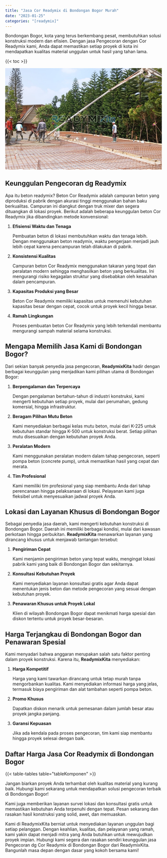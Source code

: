 ```yaml
---
title: "Jasa Cor Readymix di Bondongan Bogor Murah"
date: "2023-01-25"
categories: "[readymix]"
---
```


Bondongan Bogor, kota yang terus berkembang pesat, membutuhkan solusi konstruksi modern dan efisien. Dengan jasa Pengecoran dengan Cor Readymix kami, Anda dapat memastikan setiap proyek di kota ini mendapatkan kualitas material unggulan untuk hasil yang tahan lama.

{{< toc >}}

![Jasa Cor Readymix di Bondongan Bogor Murah](/images/readymix/cor-readymix-20.jpg)

## Keunggulan Pengecoran dg Readymix

Apa itu beton readymix? Beton Cor Readymix adalah campuran beton yang diproduksi di pabrik dengan akurasi tinggi menggunakan bahan baku berkualitas. Campuran ini diangkut dengan truk mixer dan segera dituangkan di lokasi proyek. Berikut adalah beberapa keunggulan beton Cor Readymix jika dibandingkan metode konvensional:

1. **Efisiensi Waktu dan Tenaga**

   Pembuatan beton di lokasi membutuhkan waktu dan tenaga lebih. Dengan menggunakan beton readymix, waktu pengerjaan menjadi jauh lebih cepat karena pencampuran telah dilakukan di pabrik.

2. **Konsistensi Kualitas**

   Campuran beton Cor Readymix menggunakan takaran yang tepat dan peralatan modern sehingga menghasilkan beton yang berkualitas. Ini mengurangi risiko kegagalan struktur yang disebabkan oleh kesalahan dalam pencampuran.

3. **Kapasitas Produksi yang Besar**

   Beton Cor Readymix memiliki kapasitas untuk memenuhi kebutuhan kapasitas besar dengan cepat, cocok untuk proyek kecil hingga besar.

4. **Ramah Lingkungan**

   Proses pembuatan beton Cor Readymix yang lebih terkendali membantu mengurangi sampah material selama konstruksi.

## Mengapa Memilih Jasa Kami di Bondongan Bogor?

Dari sekian banyak penyedia jasa pengecoran, **ReadymixKita** hadir dengan berbagai keunggulan yang menjadikan kami pilihan utama di Bondongan Bogor:

1. **Berpengalaman dan Terpercaya**

   Dengan pengalaman bertahun-tahun di industri konstruksi, kami mengerti kebutuhan setiap proyek, mulai dari perumahan, gedung komersial, hingga infrastruktur.

2. **Beragam Pilihan Mutu Beton**

   Kami menyediakan berbagai kelas mutu beton, mulai dari K-225 untuk kebutuhan standar hingga K-500 untuk konstruksi berat. Setiap pilihan mutu disesuaikan dengan kebutuhan proyek Anda.

3. **Peralatan Modern**

   Kami menggunakan peralatan modern dalam tahap pengecoran, seperti pompa beton (concrete pump), untuk memastikan hasil yang cepat dan merata.

4. **Tim Profesional**

   Kami memiliki tim profesional yang siap membantu Anda dari tahap perencanaan hingga pelaksanaan di lokasi. Pelayanan kami juga fleksibel untuk menyesuaikan jadwal proyek Anda.

## Lokasi dan Layanan Khusus di Bondongan Bogor

Sebagai penyedia jasa daerah, kami mengerti kebutuhan konstruksi di Bondongan Bogor. Daerah ini memiliki berbagai kondisi, mulai dari kawasan perkotaan hingga perbukitan. **ReadymixKita** menawarkan layanan yang dirancang khusus untuk menjawab tantangan tersebut:

1. **Pengiriman Cepat**

   Kami menjamin pengiriman beton yang tepat waktu, mengingat lokasi pabrik kami yang baik di Bondongan Bogor dan sekitarnya.

2. **Konsultasi Kebutuhan Proyek**

   Kami menyediakan layanan konsultasi gratis agar Anda dapat menentukan jenis beton dan metode pengecoran yang sesuai dengan kebutuhan proyek.

3. **Penawaran Khusus untuk Proyek Lokal**

   Klien di wilayah Bondongan Bogor dapat menikmati harga spesial dan diskon tertentu untuk proyek besar-besaran.

## Harga Terjangkau di Bondongan Bogor dan Penawaran Spesial

Kami menyadari bahwa anggaran merupakan salah satu faktor penting dalam proyek konstruksi. Karena itu, **ReadymixKita** menyediakan:

1. **Harga Kompetitif**

   Harga yang kami tawarkan dirancang untuk tetap murah tanpa mengorbankan kualitas. Kami menyediakan informasi harga yang jelas, termasuk biaya pengiriman dan alat tambahan seperti pompa beton.

2. **Promo Khusus**

   Dapatkan diskon menarik untuk pemesanan dalam jumlah besar atau proyek jangka panjang.

3. **Garansi Kepuasan**

   Jika ada kendala pada proses pengecoran, tim kami siap membantu hingga proyek selesai dengan baik.

## Daftar Harga Jasa Cor Readymix di Bondongan Bogor

{{< table-tables table="tableKomponen" >}}

Jangan biarkan proyek Anda terhambat oleh kualitas material yang kurang baik. Hubungi kami sekarang untuk mendapatkan solusi pengecoran terbaik di Bondongan Bogor!

Kami juga memberikan layanan survei lokasi dan konsultasi gratis untuk memastikan kebutuhan Anda terpenuhi dengan tepat. Pesan sekarang dan rasakan hasil konstruksi yang solid, awet, dan memuaskan.

Kami di ReadymixKita berniat untuk menyediakan layanan unggulan bagi setiap pelanggan. Dengan keahlian, kualitas, dan pelayanan yang ramah, kami yakin dapat menjadi mitra yang Anda butuhkan untuk mewujudkan proyek impian. Hubungi kami segera dan rasakan sendiri keunggulan jasa Pengecoran dg Cor Readymix di Bondongan Bogor dari ReadymixKita. Bangunlah masa depan dengan dasar yang kokoh bersama kami!